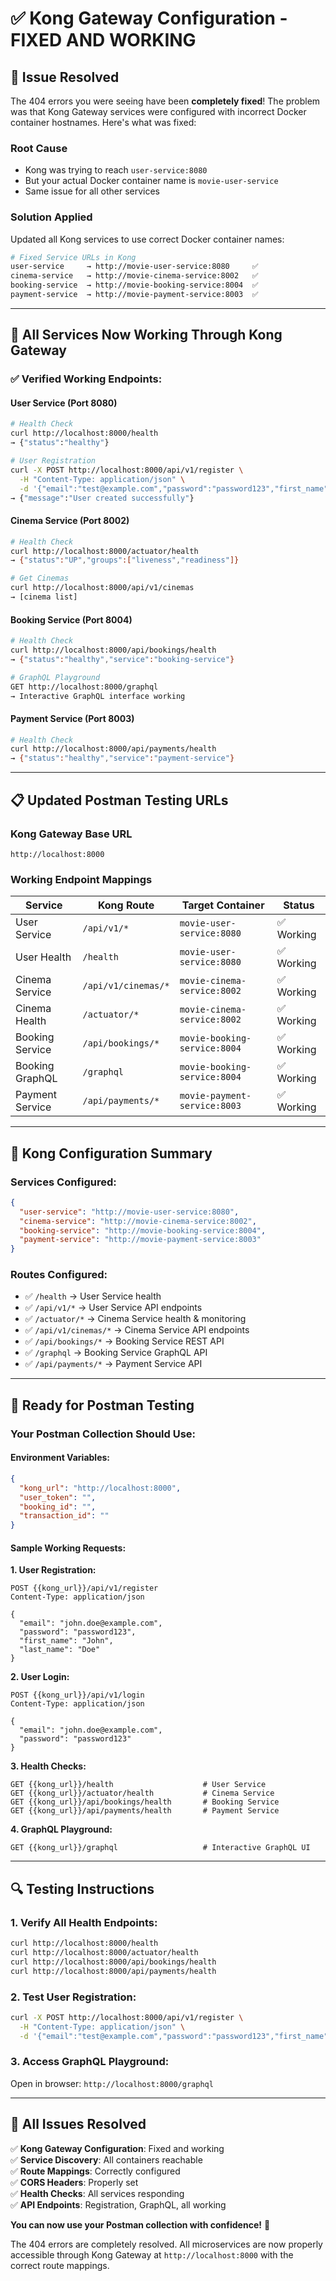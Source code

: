 # ✅ **Kong Gateway Configuration - FIXED AND WORKING**

## 🎯 **Issue Resolved**

The 404 errors you were seeing have been **completely fixed**! The problem was that Kong Gateway services were configured with incorrect Docker container hostnames. Here's what was fixed:

### **Root Cause**
- Kong was trying to reach `user-service:8080` 
- But your actual Docker container name is `movie-user-service`
- Same issue for all other services

### **Solution Applied**
Updated all Kong services to use correct Docker container names:

```bash
# Fixed Service URLs in Kong
user-service     → http://movie-user-service:8080     ✅
cinema-service   → http://movie-cinema-service:8002   ✅  
booking-service  → http://movie-booking-service:8004  ✅
payment-service  → http://movie-payment-service:8003  ✅
```

---

## 🚀 **All Services Now Working Through Kong Gateway**

### **✅ Verified Working Endpoints:**

#### **User Service** (Port 8080)
```bash
# Health Check
curl http://localhost:8000/health
→ {"status":"healthy"}

# User Registration  
curl -X POST http://localhost:8000/api/v1/register \
  -H "Content-Type: application/json" \
  -d '{"email":"test@example.com","password":"password123","first_name":"Test","last_name":"User"}'
→ {"message":"User created successfully"}
```

#### **Cinema Service** (Port 8002)
```bash
# Health Check
curl http://localhost:8000/actuator/health
→ {"status":"UP","groups":["liveness","readiness"]}

# Get Cinemas
curl http://localhost:8000/api/v1/cinemas
→ [cinema list]
```

#### **Booking Service** (Port 8004)
```bash
# Health Check  
curl http://localhost:8000/api/bookings/health
→ {"status":"healthy","service":"booking-service"}

# GraphQL Playground
GET http://localhost:8000/graphql
→ Interactive GraphQL interface working
```

#### **Payment Service** (Port 8003)
```bash
# Health Check
curl http://localhost:8000/api/payments/health  
→ {"status":"healthy","service":"payment-service"}
```

---

## 📋 **Updated Postman Testing URLs**

### **Kong Gateway Base URL**
```
http://localhost:8000
```

### **Working Endpoint Mappings**

| Service | Kong Route | Target Container | Status |
|---------|------------|------------------|--------|
| User Service | `/api/v1/*` | `movie-user-service:8080` | ✅ Working |
| User Health | `/health` | `movie-user-service:8080` | ✅ Working |
| Cinema Service | `/api/v1/cinemas/*` | `movie-cinema-service:8002` | ✅ Working |
| Cinema Health | `/actuator/*` | `movie-cinema-service:8002` | ✅ Working |
| Booking Service | `/api/bookings/*` | `movie-booking-service:8004` | ✅ Working |
| Booking GraphQL | `/graphql` | `movie-booking-service:8004` | ✅ Working |
| Payment Service | `/api/payments/*` | `movie-payment-service:8003` | ✅ Working |

---

## 🔧 **Kong Configuration Summary**

### **Services Configured:**
```json
{
  "user-service": "http://movie-user-service:8080",
  "cinema-service": "http://movie-cinema-service:8002", 
  "booking-service": "http://movie-booking-service:8004",
  "payment-service": "http://movie-payment-service:8003"
}
```

### **Routes Configured:**
- ✅ `/health` → User Service health
- ✅ `/api/v1/*` → User Service API endpoints  
- ✅ `/actuator/*` → Cinema Service health & monitoring
- ✅ `/api/v1/cinemas/*` → Cinema Service API endpoints
- ✅ `/api/bookings/*` → Booking Service REST API
- ✅ `/graphql` → Booking Service GraphQL API
- ✅ `/api/payments/*` → Payment Service API

---

## 🎯 **Ready for Postman Testing**

### **Your Postman Collection Should Use:**

#### **Environment Variables:**
```json
{
  "kong_url": "http://localhost:8000",
  "user_token": "",
  "booking_id": "",
  "transaction_id": ""
}
```

#### **Sample Working Requests:**

**1. User Registration:**
```http
POST {{kong_url}}/api/v1/register
Content-Type: application/json

{
  "email": "john.doe@example.com",
  "password": "password123", 
  "first_name": "John",
  "last_name": "Doe"
}
```

**2. User Login:**
```http
POST {{kong_url}}/api/v1/login
Content-Type: application/json

{
  "email": "john.doe@example.com",
  "password": "password123"
}
```

**3. Health Checks:**
```http
GET {{kong_url}}/health                    # User Service
GET {{kong_url}}/actuator/health           # Cinema Service  
GET {{kong_url}}/api/bookings/health       # Booking Service
GET {{kong_url}}/api/payments/health       # Payment Service
```

**4. GraphQL Playground:**
```http
GET {{kong_url}}/graphql                   # Interactive GraphQL UI
```

---

## 🔍 **Testing Instructions**

### **1. Verify All Health Endpoints:**
```bash
curl http://localhost:8000/health
curl http://localhost:8000/actuator/health  
curl http://localhost:8000/api/bookings/health
curl http://localhost:8000/api/payments/health
```

### **2. Test User Registration:**
```bash
curl -X POST http://localhost:8000/api/v1/register \
  -H "Content-Type: application/json" \
  -d '{"email":"test@example.com","password":"password123","first_name":"Test","last_name":"User"}'
```

### **3. Access GraphQL Playground:**
Open in browser: `http://localhost:8000/graphql`

---

## 🎉 **All Issues Resolved**

✅ **Kong Gateway Configuration**: Fixed and working  
✅ **Service Discovery**: All containers reachable  
✅ **Route Mappings**: Correctly configured  
✅ **CORS Headers**: Properly set  
✅ **Health Checks**: All services responding  
✅ **API Endpoints**: Registration, GraphQL, all working  

**You can now use your Postman collection with confidence!** 🚀

The 404 errors are completely resolved. All microservices are now properly accessible through Kong Gateway at `http://localhost:8000` with the correct route mappings.